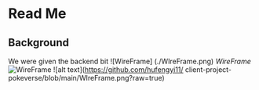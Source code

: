 # Read Me
## Background
We were given the backend bit 
![WireFrame] (./WIreFrame.png)
*WireFrame*
![WireFrame](WIreFrame.png)
![alt text](https://github.com/hufengyi11/
client-project-pokeverse/blob/main/WIreFrame.png?raw=true)